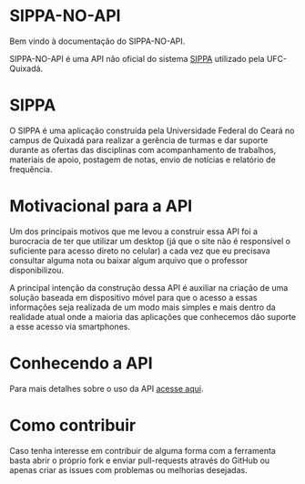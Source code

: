 # SIPPA-NO-API

Bem vindo à documentação do SIPPA-NO-API.

SIPPA-NO-API é uma API não oficial do sistema [SIPPA](https://sistemas.quixada.ufc.br/apps/sippa/)
utilizado pela UFC-Quixadá.

# SIPPA

O SIPPA é uma aplicação construída pela Universidade Federal do Ceará no campus de Quixadá para realizar
a gerência de turmas e dar suporte durante as ofertas das disciplinas com acompanhamento de trabalhos, materiais
de apoio, postagem de notas, envio de notícias e relatório de frequência.

# Motivacional para a API

Um dos principais motivos que me levou a construir essa API foi a burocracia de ter que
utilizar um desktop (já que o site não é responsível o suficiente para acesso direto no celular)
a cada vez que eu precisava consultar alguma nota ou baixar algum arquivo que o professor disponibilizou.

A principal intenção da construção dessa API é auxiliar na criação de uma solução baseada em dispositivo móvel
para que o acesso a essas informações seja realizada de um modo mais simples e mais dentro da realidade
atual onde a maioria das aplicações que conhecemos dão suporte a esse acesso via smartphones.

# Conhecendo a API

Para mais detalhes sobre o uso da API [acesse aqui](/using/).

# Como contribuir

Caso tenha interesse em contribuir de alguma forma com a ferramenta basta abrir o próprio fork e enviar
pull-requests através do GitHub ou apenas criar as issues com problemas ou melhorias desejadas.